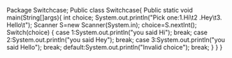 Package Switchcase;
Public class Switchcase{
Public static void main(String[]args){
int choice;
System.out.println("Pick one:1.Hi\t2 .Hey\t3. Hello\t");
Scanner S=new Scanner(System.in);
choice=S.nextInt();
Switch(choice)
{
case 1:System.out.println("you said Hi");
break;
case 2:System.out.println("you said Hey");
break;
case 3:System.out.println("you said Hello");
break;
default:System.out.println("Invalid choice");
break;
}
}
}
